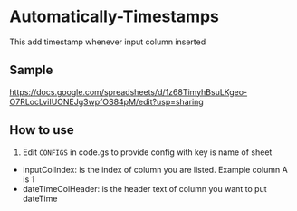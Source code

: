 # Automatically-Timestamps
This add timestamp whenever input column inserted

## Sample
https://docs.google.com/spreadsheets/d/1z68TimyhBsuLKgeo-O7RLocLviIUONEJg3wpfOS84pM/edit?usp=sharing

## How to use
1. Edit `CONFIGS` in code.gs to provide config with key is name of sheet
- inputColIndex: is the index of column you are listed. Example column A is 1
- dateTimeColHeader: is the header text of column you want to put dateTime
